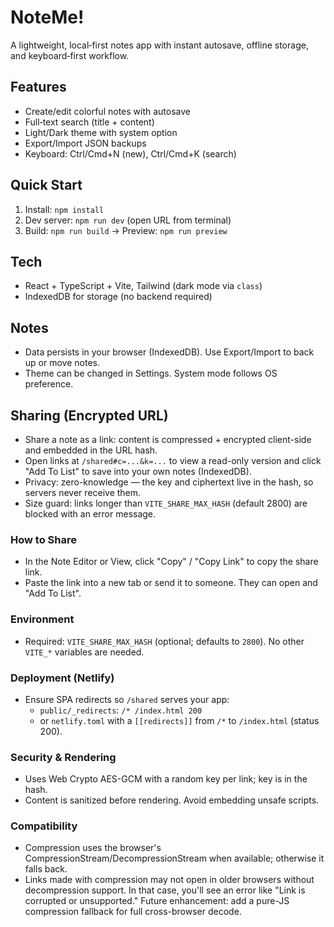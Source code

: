 # NoteMe!

A lightweight, local‑first notes app with instant autosave, offline storage, and keyboard‑first workflow.

## Features
- Create/edit colorful notes with autosave
- Full‑text search (title + content)
- Light/Dark theme with system option
- Export/Import JSON backups
- Keyboard: Ctrl/Cmd+N (new), Ctrl/Cmd+K (search)

## Quick Start
1. Install: `npm install`
2. Dev server: `npm run dev` (open URL from terminal)
3. Build: `npm run build` → Preview: `npm run preview`

## Tech
- React + TypeScript + Vite, Tailwind (dark mode via `class`)
- IndexedDB for storage (no backend required)

## Notes
- Data persists in your browser (IndexedDB). Use Export/Import to back up or move notes.
- Theme can be changed in Settings. System mode follows OS preference.

## Sharing (Encrypted URL)
- Share a note as a link: content is compressed + encrypted client-side and embedded in the URL hash.
- Open links at `/shared#c=...&k=...` to view a read-only version and click "Add To List" to save into your own notes (IndexedDB).
- Privacy: zero-knowledge — the key and ciphertext live in the hash, so servers never receive them.
- Size guard: links longer than `VITE_SHARE_MAX_HASH` (default 2800) are blocked with an error message.

### How to Share
- In the Note Editor or View, click "Copy" / "Copy Link" to copy the share link.
- Paste the link into a new tab or send it to someone. They can open and "Add To List".

### Environment
- Required: `VITE_SHARE_MAX_HASH` (optional; defaults to `2800`). No other `VITE_*` variables are needed.

### Deployment (Netlify)
- Ensure SPA redirects so `/shared` serves your app:
  - `public/_redirects`: `/* /index.html 200`
  - or `netlify.toml` with a `[[redirects]]` from `/*` to `/index.html` (status 200).

### Security & Rendering
- Uses Web Crypto AES-GCM with a random key per link; key is in the hash.
- Content is sanitized before rendering. Avoid embedding unsafe scripts.

### Compatibility
- Compression uses the browser's CompressionStream/DecompressionStream when available; otherwise it falls back.
- Links made with compression may not open in older browsers without decompression support. In that case, you'll see an error like "Link is corrupted or unsupported." Future enhancement: add a pure-JS compression fallback for full cross-browser decode.
